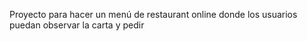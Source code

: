 Proyecto para hacer un menú de restaurant online donde los usuarios puedan observar la carta y pedir 
